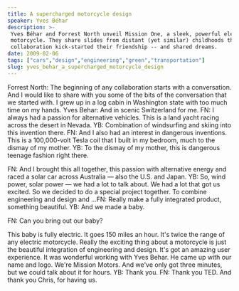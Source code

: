 ```yaml
---
title: A supercharged motorcycle design
speaker: Yves Béhar
description: >-
 Yves Béhar and Forrest North unveil Mission One, a sleek, powerful electric
 motorcycle. They share slides from distant (yet similar) childhoods that show how
 collaboration kick-started their friendship -- and shared dreams.
date: 2009-02-06
tags: ["cars","design","engineering","green","transportation"]
slug: yves_behar_a_supercharged_motorcycle_design
---
```


Forrest North: The beginning of any collaboration starts with a conversation. And I would
like to share with you some of the bits of the conversation that we started with. I grew
up in a log cabin in Washington state with too much time on my hands. Yves Behar: And in
scenic Switzerland for me. FN: I always had a passion for alternative vehicles. This is a
land yacht racing across the desert in Nevada. YB: Combination of windsurfing and skiing
into this invention there. FN: And I also had an interest in dangerous inventions. This is
a 100,000-volt Tesla coil that I built in my bedroom, much to the dismay of my mother. YB:
To the dismay of my mother, this is dangerous teenage fashion right there.

FN: And I brought this all together, this passion with alternative energy and raced a
solar car across Australia — also the U.S. and Japan. YB: So, wind power, solar power — we
had a lot to talk about. We had a lot that got us excited. So we decided to do a special
project together. To combine engineering and design and ...FN: Really make a fully
integrated product, something beautiful. YB: And we made a baby. 

FN: Can you bring out our baby? 

This baby is fully electric. It goes 150 miles an hour. It's twice the range of any
electric motorcycle. Really the exciting thing about a motorcycle is just the beautiful
integration of engineering and design. It's got an amazing user experience. It was
wonderful working with Yves Behar. He came up with our name and logo. We're Mission
Motors. And we've only got three minutes, but we could talk about it for hours. YB: Thank
you. FN: Thank you TED. And thank you Chris, for having us. 

<!--
ad_duration=3.33
comment_count=65
event="TED2009"
external_start_time=0
intro_duration=11.82
is_subtitle_required="False"
is_talk_featured="True"
language="en"
language_swap="False"
native_language="en"
number_of_related_talks=6
number_of_speakers=1
number_of_subtitled_videos=45
number_of_tags=5
number_of_talk_download_languages=46
number_of_talk_more_resources=0
number_of_talk_recommendations=0
number_of_talks_take_actions=0
post_ad_duration=0.83
published_timestamp="2009-05-22 08:54:00"
recording_date="2009-02-06"
speaker_description="Designer"
speaker_is_published=1
speaker_name="Yves Béhar"
talk_name="A supercharged motorcycle design"
talks_tags=["cars","design","engineering","green","transportation"]
url_audio="https://download.ted.com/talks/YvesBehar_2009.mp3?apikey=acme-roadrunner"
url_photo_speaker="https://pe.tedcdn.com/images/ted/42635_254x191.jpg"
url_photo_talk="https://pe.tedcdn.com/images/ted/a0a4a3ffd968fe88a048de5412169850f1a6d910_1600x1200.jpg"
url_webpage="https://www.ted.com/talks/yves_behar_a_supercharged_motorcycle_design"
video_type_name="TED Stage Talk"
-->